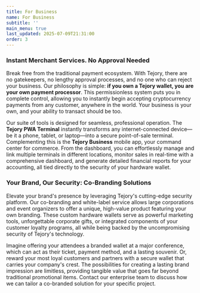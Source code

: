 ```yaml
---
title: For Business
name: For Business
subtitle: ''
main_menu: true
last_updated: 2025-07-09T21:31:00
order: 3
---
```

### Instant Merchant Services. No Approval Needed

Break free from the traditional payment ecosystem. With Tejory, there are no gatekeepers, no lengthy approval processes, and no one who can reject your business. Our philosophy is simple: **if you own a Tejory wallet, you are your own payment processor**. This permissionless system puts you in complete control, allowing you to instantly begin accepting cryptocurrency payments from any customer, anywhere in the world. Your business is your own, and your ability to transact should be too.

Our suite of tools is designed for seamless, professional operation. The **Tejory PWA Terminal** instantly transforms any internet-connected device—be it a phone, tablet, or laptop—into a secure point-of-sale terminal. Complementing this is the **Tejory Business** mobile app, your command center for commerce. From the dashboard, you can effortlessly manage and link multiple terminals in different locations, monitor sales in real-time with a comprehensive dashboard, and generate detailed financial reports for your accounting, all tied directly to the security of your hardware wallet.

### Your Brand, Our Security: Co-Branding Solutions

Elevate your brand's presence by leveraging Tejory's cutting-edge security platform. Our co-branding and white-label service allows large corporations and event organizers to offer a unique, high-value product featuring your own branding. These custom hardware wallets serve as powerful marketing tools, unforgettable corporate gifts, or integrated components of your customer loyalty programs, all while being backed by the uncompromising security of Tejory's technology.

Imagine offering your attendees a branded wallet at a major conference, which can act as their ticket, payment method, and a lasting souvenir. Or, reward your most loyal customers and partners with a secure wallet that carries your company's crest. The possibilities for creating a lasting brand impression are limitless, providing tangible value that goes far beyond traditional promotional items. Contact our enterprise team to discuss how we can tailor a co-branded solution for your specific project.
